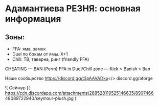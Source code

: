 # **Адамантиева РЕЗНЯ**: основная информация

## Зоны:
- FFA: яма, замок
- Duel по бокам от ямы. X+1
- Chill: ТВ, таверна, ринг (friendly FFA)

CHEATING — BAN (Perm)
FFA in Duel/Chill zone — Kick > Banish > Ban

Наше сообщество <a id="Adamdntium FORGE">https://discord.gg/t3pAAVADku</>
discord.gg/aforge

![ Сеймур ]( https://cdn.discordapp.com/attachments/288528119525146635/8907466 
48089722940/seymour-plush.jpg )
